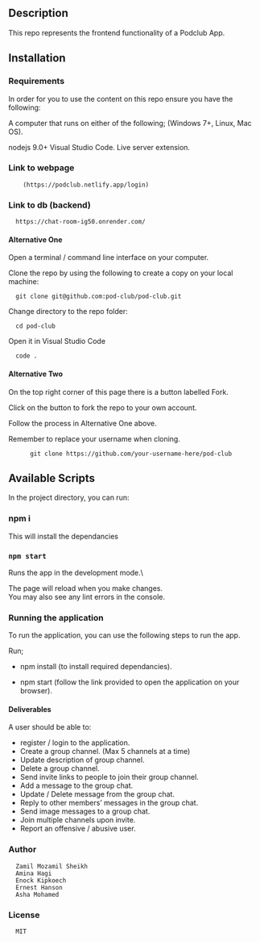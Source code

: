 ## Description
This repo represents the frontend functionality of a Podclub App.

## Installation
### Requirements
In order for you to use the content on this repo ensure you have the following:

A computer that runs on either of the following; (Windows 7+, Linux, Mac OS).

nodejs 9.0+
Visual Studio Code.
Live server extension.
### Link to webpage

        (https://podclub.netlify.app/login)

### Link to db (backend)

      https://chat-room-ig50.onrender.com/

#### Alternative One
Open a terminal / command line interface on your computer.

Clone the repo by using the following to create a copy on your local machine:

      git clone git@github.com:pod-club/pod-club.git

Change directory to the repo folder:

      cd pod-club

Open it in Visual Studio Code

      code .

#### Alternative Two
On the top right corner of this page there is a button labelled Fork.

Click on the button to fork the repo to your own account.

Follow the process in Alternative One above.

Remember to replace your username when cloning.

          git clone https://github.com/your-username-here/pod-club

## Available Scripts

In the project directory, you can run:

### npm i

This will install the dependancies

### `npm start`

Runs the app in the development mode.\


The page will reload when you make changes.\
You may also see any lint errors in the console.

### Running the application

To run the application, you can use the following steps to run the app.

Run;

  - npm install (to install required dependancies).

  - npm start (follow the link provided to open the application on your browser).

#### Deliverables
A user should be able to:

- register / login to the application.
- Create a group channel. (Max 5 channels at a time)
- Update description of group channel.
- Delete a group channel.
- Send invite links to people to join their group channel.
- Add a message to the group chat.
- Update / Delete message from the group chat.
- Reply to other members’ messages in the group chat.
- Send image messages to a group chat.
- Join multiple channels upon invite.
- Report an offensive / abusive user.


### Author
      Zamil Mozamil Sheikh
      Amina Hagi
      Enock Kipkoech
      Ernest Hanson
      Asha Mohamed

### License
      MIT
